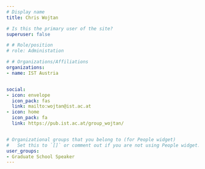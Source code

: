 ```yaml
---
# Display name
title: Chris Wojtan

# Is this the primary user of the site?
superuser: false

# # Role/position
# role: Administation

# # Organizations/Affiliations
organizations:
- name: IST Austria


social:
- icon: envelope
  icon_pack: fas
  link: mailto:wojtan@ist.ac.at
- icon: home
  icon_pack: fa
  link: https://pub.ist.ac.at/group_wojtan/


# Organizational groups that you belong to (for People widget)
#   Set this to `[]` or comment out if you are not using People widget.
user_groups:
- Graduate School Speaker
---
```

